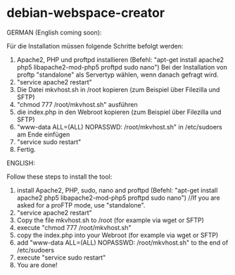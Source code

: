 # debian-webspace-creator
GERMAN (English coming soon):

Für die Installation müssen folgende Schritte befolgt werden:

1. Apache2, PHP und proftpd installieren (Befehl: "apt-get install apache2 php5 libapache2-mod-php5 proftpd sudo nano") Bei der Installation von proftp "standalone" als Servertyp wählen, wenn danach gefragt wird.
2. "service apache2 restart"
3. Die Datei mkvhost.sh in /root kopieren (zum Beispiel über Filezilla und SFTP)
4. "chmod 777 /root/mkvhost.sh" ausführen
5. die index.php in den Webroot kopieren (zum Beispiel über Filezilla und SFTP)
6. "www-data ALL=(ALL) NOPASSWD: /root/mkvhost.sh" in /etc/sudoers am Ende einfügen
7. "service sudo restart"
8. Fertig.

ENGLISH:

Follow these steps to install the tool:

1. install Apache2, PHP, sudo, nano and proftpd (Befehl: "apt-get install apache2 php5 libapache2-mod-php5 proftpd sudo nano") //If you are asked for a proFTP mode, use "standalone".
2. "service apache2 restart"
3. Copy the file mkvhost.sh to /root (for example via wget or SFTP)
4. execute "chmod 777 /root/mkvhost.sh"
5. copy the index.php into your Webroot (for example via wget or SFTP)
6. add "www-data ALL=(ALL) NOPASSWD: /root/mkvhost.sh" to the end of /etc/sudoers
7. execute "service sudo restart"
8. You are done!
